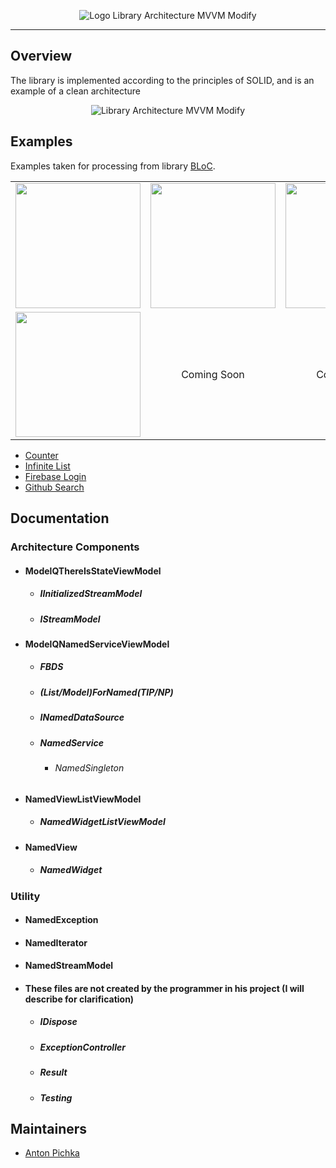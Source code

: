 <p align="center">
<img src="https://github.com/JacobOdd/library_architecture_mvvm_modify/blob/main/assets/logo_library_architecture_mvvm_modify.png" alt="Logo Library Architecture MVVM Modify"/>
</p>

---

## Overview

The library is implemented according to the principles of SOLID, and is an example of a clean architecture

<p align="center"> 
<img src="https://github.com/JacobOdd/library_architecture_mvvm_modify/blob/main/assets/library_architecture_mvvm_modify.png" alt="Library Architecture MVVM Modify"/>
</p>

## Examples

Examples taken for processing from library <a href="https://github.com/felangel/bloc#examples">BLoC</a>.

<div style="text-align: center">
    <table>
        <tr>
            <td style="text-align: center">
                <img src="https://github.com/JacobOdd/library_architecture_mvvm_modify/blob/main/assets/counter.gif" width="200"/>
            </td>            
            <td style="text-align: center">
                <img src="https://github.com/JacobOdd/library_architecture_mvvm_modify/blob/main/assets/infinite_list.gif" width="200"/>
            </td>
            <td style="text-align: center">
                <img src="https://github.com/JacobOdd/library_architecture_mvvm_modify/blob/main/assets/firebase_login.gif" width="200"/>
            </td>
        </tr>
        <tr>
            <td style="text-align: center">
               <img src="https://github.com/JacobOdd/library_architecture_mvvm_modify/blob/main/assets/github_search.gif" width="200"/>
            </td>
            <td style="text-align: center">
               Coming Soon
            </td>
            <td style="text-align: center">
               Coming Soon
            </td>
        </tr>
    </table>
</div>

- <a href="https://github.com/JacobOdd/library_architecture_mvvm_modify/blob/main/examples/library_arch_mvvm_modify_counter">Counter</a>
- <a href="https://github.com/JacobOdd/library_architecture_mvvm_modify/blob/main/examples/library_arch_mvvm_modify_infinite_list">Infinite List</a>
- <a href="https://github.com/JacobOdd/library_architecture_mvvm_modify/blob/main/examples/library_arch_mvvm_modify_firebase_login">Firebase Login</a>
- <a href="https://github.com/JacobOdd/library_architecture_mvvm_modify/blob/main/examples/library_arch_mvvm_modify_github_search">Github Search</a>

## Documentation

### Architecture Components
- #### ModelQThereIsStateViewModel
  - ##### IInitializedStreamModel
  - ##### IStreamModel
- #### ModelQNamedServiceViewModel
  - ##### FBDS
  - ##### (List/Model)ForNamed(TIP/NP)
  - ##### INamedDataSource
  - ##### NamedService
    - ###### NamedSingleton
- #### NamedViewListViewModel
  - ##### NamedWidgetListViewModel
- #### NamedView
  - ##### NamedWidget

### Utility
- #### NamedException
- #### NamedIterator
- #### NamedStreamModel
- #### These files are not created by the programmer in his project (I will describe for clarification)
  - ##### IDispose 
  - ##### ExceptionController
  - ##### Result
  - ##### Testing

## Maintainers

- [Anton Pichka](https://github.com/jacobodd)
